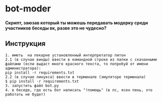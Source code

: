 # bot-moder
#### Скрипт, заюзав который ты можешь передавать модерку среди участников беседы вк, разве это не чудесно?
## Инструкция
    1. иметь  на пекарне установленный интерпретатор питон
    2.1 (в случае винды) ввести в командной строке из папки с скачанными файлами (если выдаст много красного текста, то попробуй от имени администратора):
    pip install -r requirements.txt
    2.2 (в случае линукса) ввести в терминале (эмуляторе терминала)
    $ pip install -r requirements.txt
    3. запустить файл bot.py
    4. в беседе, где есть бот написать "!помощь" (в лс, ясен пень, это работать не будет)
